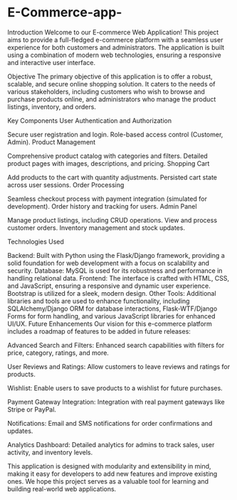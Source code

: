 # E-Commerce-app-


Introduction
Welcome to our E-commerce Web Application! This project aims to provide a full-fledged e-commerce platform with a seamless user experience for both customers and administrators. The application is built using a combination of modern web technologies, ensuring a responsive and interactive user interface.



Objective
The primary objective of this application is to offer a robust, scalable, and secure online shopping solution. It caters to the needs of various stakeholders, including customers who wish to browse and purchase products online, and administrators who manage the product listings, inventory, and orders.




Key Components
User Authentication and Authorization



Secure user registration and login.
Role-based access control (Customer, Admin).
Product Management



Comprehensive product catalog with categories and filters.
Detailed product pages with images, descriptions, and pricing.
Shopping Cart



Add products to the cart with quantity adjustments.
Persisted cart state across user sessions.
Order Processing



Seamless checkout process with payment integration (simulated for development).
Order history and tracking for users.
Admin Panel



Manage product listings, including CRUD operations.
View and process customer orders.
Inventory management and stock updates.




Technologies Used


Backend: Built with Python using the Flask/Django framework, providing a solid foundation for web development with a focus on scalability and security.
Database: MySQL is used for its robustness and performance in handling relational data.
Frontend: The interface is crafted with HTML, CSS, and JavaScript, ensuring a responsive and dynamic user experience. Bootstrap is utilized for a sleek, modern design.
Other Tools: Additional libraries and tools are used to enhance functionality, including SQLAlchemy/Django ORM for database interactions, Flask-WTF/Django Forms for form handling, and various JavaScript libraries for enhanced UI/UX.
Future Enhancements
Our vision for this e-commerce platform includes a roadmap of features to be added in future releases:

Advanced Search and Filters: Enhanced search capabilities with filters for price, category, ratings, and more.


User Reviews and Ratings: Allow customers to leave reviews and ratings for products.


Wishlist: Enable users to save products to a wishlist for future purchases.


Payment Gateway Integration: Integration with real payment gateways like Stripe or PayPal.


Notifications: Email and SMS notifications for order confirmations and updates.


Analytics Dashboard: Detailed analytics for admins to track sales, user activity, and inventory levels.


This application is designed with modularity and extensibility in mind, making it easy for developers to add new features and improve existing ones. We hope this project serves as a valuable tool for learning and building real-world web applications.








